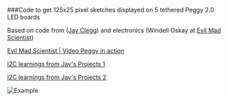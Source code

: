 ###Code to get 125x25 pixel sketches displayed on 5 tethered Peggy 2.0 LED boards

Based on code from ([Jay Clegg](http://www.planetclegg.com/projects/index.html)) 
and electronics (Windell Oskay at [Evil Mad Scientist](http://www.evilmadscientist.com/))

[Evil Mad Scientist | Video Peggy in action](http://www.evilmadscientist.com/2009/video-peggy-in-action/)

[I2C learnings from Jay's Projects 1](http://www.planetclegg.com/projects/QC-Peggy.html)

[I2C learnings from Jay's Projects 2](http://www.planetclegg.com/projects/Twi2Peggy.html)


![Example](https://www.dropbox.com/s/j88g7ikuoyt8k30/5peggys-50.gif??dl=1)
